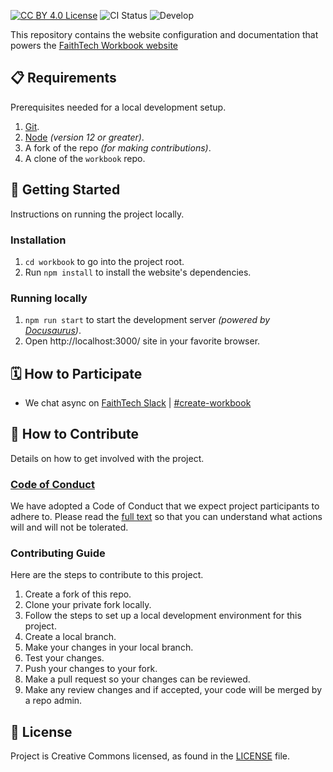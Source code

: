 [![CC BY 4.0 License](https://badgen.net/badge/license/CC%20BY%204.0/blue)](LICENSE)
![CI Status](https://github.com/FaithTechLabs/workbook/actions/workflows/deploy.yml/badge.svg)
![Develop](https://badgen.net/badge/stage/develop/blue)

This repository contains the website configuration and documentation that powers the [FaithTech Workbook website](https://faithtechlabs.github.io/workbook/)

## 📋 Requirements

Prerequisites needed for a local development setup.

1. [Git](https://git-scm.com/downloads).
1. [Node](https://nodejs.org/en/download/) _(version 12 or greater)_.
1. A fork of the repo _(for making contributions)_.
1. A clone of the `workbook` repo.

## 🚀 Getting Started

Instructions on running the project locally.

### Installation

1. `cd workbook` to go into the project root.
1. Run `npm install` to install the website's dependencies.

### Running locally

1. `npm run start` to start the development server _(powered by [Docusaurus](https://docusaurus.io/))_.
1.  Open http://localhost:3000/ site in your favorite browser.

## 🗓️ How to Participate

- We chat async on [FaithTech Slack][ft-slack] | [#create-workbook][prj-slack]


[ft-slack]: https://bit.ly/ft-slack
[prj-slack]: https://faithtechhub.slack.com/archives/C07BX6SK3B3

## 👏 How to Contribute

Details on how to get involved with the project.

### [Code of Conduct][code]

We have adopted a Code of Conduct that we expect project participants to adhere to.
Please read the [full text][code] so that you can understand what actions will and will not be tolerated.

[code]: https://github.com/FaithTechLabs/.github/blob/main/CODE_OF_CONDUCT.md

### Contributing Guide

Here are the steps to contribute to this project.

1. Create a fork of this repo.
1. Clone your private fork locally.
1. Follow the steps to set up a local development environment for this project.
1. Create a local branch.
1. Make your changes in your local branch.
1. Test your changes.
1. Push your changes to your fork.
1. Make a pull request so your changes can be reviewed.
1. Make any review changes and if accepted, your code will be merged by a repo admin.

## 📄 License

Project is Creative Commons licensed, as found in the [LICENSE][license] file.

[license]: ./LICENSE
